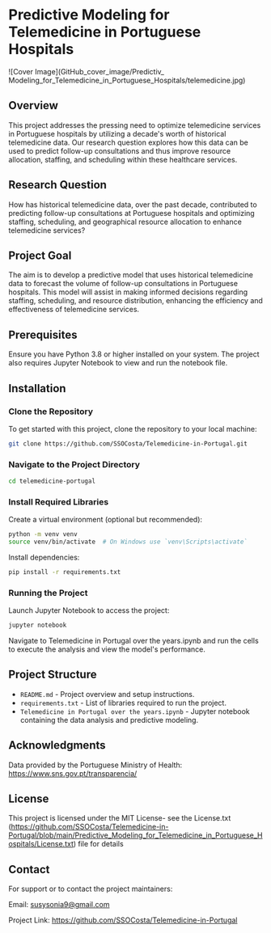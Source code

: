# Predictive Modeling for Telemedicine in Portuguese Hospitals
![Cover Image](GitHub_cover_image/Predictiv_ Modeling_for_Telemedicine_in_Portuguese_Hospitals/telemedicine.jpg)

## Overview
This project addresses the pressing need to optimize telemedicine services in Portuguese hospitals by utilizing a decade's worth of historical telemedicine data. Our research question explores how this data can be used to predict follow-up consultations and thus improve resource allocation, staffing, and scheduling within these healthcare services.

## Research Question
How has historical telemedicine data, over the past decade, contributed to predicting follow-up consultations at Portuguese hospitals and optimizing staffing, scheduling, and geographical resource allocation to enhance telemedicine services?

## Project Goal
The aim is to develop a predictive model that uses historical telemedicine data to forecast the volume of follow-up consultations in Portuguese hospitals. This model will assist in making informed decisions regarding staffing, scheduling, and resource distribution, enhancing the efficiency and effectiveness of telemedicine services.

## Prerequisites
Ensure you have Python 3.8 or higher installed on your system. The project also requires Jupyter Notebook to view and run the notebook file.

## Installation

### Clone the Repository

To get started with this project, clone the repository to your local machine:
```bash
git clone https://github.com/SSOCosta/Telemedicine-in-Portugal.git

```
### Navigate to the Project Directory
```bash
cd telemedicine-portugal
```

### Install Required Libraries
Create a virtual environment (optional but recommended):
```bash
python -m venv venv
source venv/bin/activate  # On Windows use `venv\Scripts\activate`
```
Install dependencies:

```bash
pip install -r requirements.txt
```

### Running the Project

Launch Jupyter Notebook to access the project:
```bash
jupyter notebook
```

Navigate to Telemedicine in Portugal over the years.ipynb and run the cells to execute the analysis and view the model's performance.

## Project Structure

- `README.md` - Project overview and setup instructions.
- `requirements.txt` - List of libraries required to run the project.
- `Telemedicine in Portugal over the years.ipynb` - Jupyter notebook containing the data analysis and predictive modeling.

## Acknowledgments

Data provided by the Portuguese Ministry of Health: https://www.sns.gov.pt/transparencia/

## License

This project is licensed under the MIT License- see the License.txt (https://github.com/SSOCosta/Telemedicine-in-Portugal/blob/main/Predictive_Modeling_for_Telemedicine_in_Portuguese_Hospitals/License.txt) file for details

## Contact

For support or to contact the project maintainers:

Email: susysonia9@gmail.com

Project Link: https://github.com/SSOCosta/Telemedicine-in-Portugal
